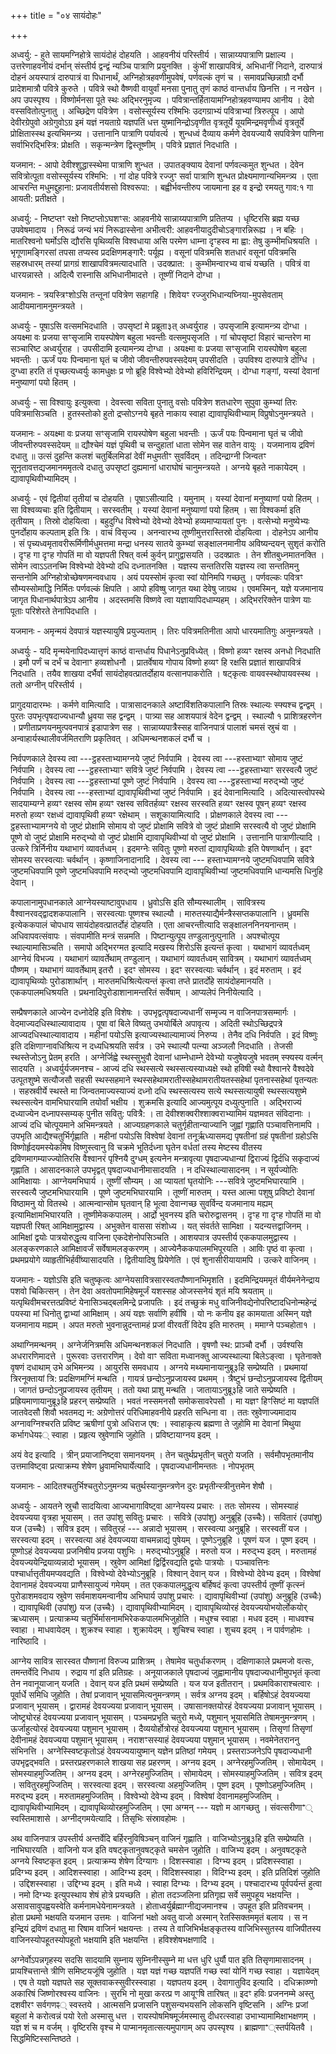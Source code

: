+++
title = "०४ सायंदोहः"

+++

अध्वर्यु: - हुते सायमग्निहोत्रे सायंदोहं दोहयति । आहवनीयं परिस्तीर्य । सान्नाय्यपात्राणि प्रक्षाल्य । उत्तरेणाहवनीयं दर्भान् संस्तीर्य द्वन्द्वं न्यञ्चि पात्राणि प्रयुनक्ति । कुंभीं शाखापवित्रं, अभिधानीं निदाने, दारुपात्रं दोहनं अयस्पात्रं दारुपात्रं वा पिधानार्थं, अग्निहोत्रहवणीमुपवेषं, पर्णवल्कं तृणं च । समावप्रच्छिन्नाग्रौ दर्भौ प्रादेशमात्रौ पवित्रे कुरुते । पवित्रे स्थो वैष्णवी वायुर्वां मनसा पुनातु तृणं काष्ठं वान्तर्धाय छिनत्ति । न नखेन । अप उपस्पृश्य । विष्णोर्मनसा पूते स्थः अद्भिरनुमृज्य । पवित्रान्तर्हितायामग्निहोत्रहवण्यामप आनीय । देवो वस्सवितोत्पुनातु । अच्छिद्रेण पवित्रेण । वसोस्सूर्यस्य रश्मिभिः उदगग्राभ्यं पवित्राभ्यां त्रिरुत्पूय । आपो देवीरग्रेपुवो अग्रेगुवोऽग्र इमं यज्ञं नयताग्रे यज्ञपतिं धत्त युष्मानिन्द्रोऽवृणीत वृत्रतूर्ये यूयमिन्द्रमवृणीध्वं वृत्रतूर्ये प्रोक्षितास्स्थ इत्यभिमन्त्र्य । उत्तानानि पात्राणि पर्यावर्त्य । शुन्धध्वं दैव्याय कर्मणे देवयज्यायै सपवित्रेण पाणिना सर्वाभिरद्भिस्त्रि: प्रोक्षति । सकृन्मन्त्रेण द्विस्तूष्णीम् । पवित्रे प्रज्ञातं निदधाति ।

यजमान: - आपो देवीश्शुद्धास्स्थेमा पात्राणि शुन्धत । उपातङ्क्याय देवानां पर्णवल्कमुत शुन्धत । देवेन सवित्रोत्पूता वसोस्सूर्यस्य रश्मिभि: । गां दोह पवित्रे रज्जुꣳ सर्वा पात्राणि शुन्धत प्रोक्ष्यमाणान्यभिमन्त्र्य । एता आचरन्ति मधुमद्दुहाना: प्रजावतीर्यशसो विश्वरूपा: । बह्वीर्भवन्तीरुप जायमाना इह व इन्द्रो रमयतु गाव:१ गा आयती: प्रतीक्षते ।

अध्वर्यु: - निष्टप्तꣳ रक्षो निष्टप्तोऽघशꣳस: आहवनीये सान्नाय्यपात्राणि प्रतितप्य । धृष्टिरसि ब्रह्म यच्छ उपवेषमादाय । निरूढं जन्यं भयं निरूढास्सेना अभीत्वरी: आहवनीयादुदीचोऽङ्गारन्निरूह्य । न बहिः । मातरिश्वनो घर्मोऽसि द्यौरसि पृथिव्यसि विश्वधाया असि परमेण धाम्ना दृꣳहस्व मा ह्वा: तेषु कुम्भीमधिश्रयति । भृगूणामङ्गिरसां तपसा तप्यस्व प्रदक्षिणमङ्गारै: पर्यूह्य । वसूनां पवित्रमसि शतधारं वसूनां पवित्रमसि सहस्रधारम् तस्यां प्रागग्रं शाखापवित्रमत्यादधाति । उदक्प्रात: । कुम्भीमन्वारभ्य वाचं यच्छति । पवित्रं वा धारयन्नास्ते । अदित्यै रास्नासि अभिधानीमादत्ते । तूष्णीं निदाने दोग्धा ।

यजमानः - त्रयस्त्रिꣳशोऽसि तन्तूनां पवित्रेण सहागहि । शिवेयꣳ रज्जुरभिधान्यघ्निया-मुपसेवताम् आदीयमानामनुमन्त्रयते ।

अध्वर्युः - पूषाऽसि वत्समभिदधाति । उपसृष्टां मे प्रब्रूता३त् अध्वर्युराह । उपसृजामि इत्यामन्त्र्य दोग्धा । अयक्ष्मा वः प्रजया सꣳसृजामि रायस्पोषेण बहुला भवन्तीः वत्समुपसृजति । गां चोपसृष्टां विहारं चान्तरेण मा सञ्चारिष्ट अध्वर्युराह । उपसीदामि इत्यामन्त्र्य दोग्धा । अयक्ष्मा वः प्रजया सꣳसृजामि रायस्पोषेण बहुला भवन्तीः । ऊर्जं पयः पिन्वमाना घृतं च जीवो जीवन्तीरुपवस्सदेयम् उपसीदति । उपविश्य दारुपात्रे दोग्धि । दुग्ध्वा हरति तं पृच्छत्यध्वर्युः कामधुक्षः प्र णो ब्रूहि विश्वेभ्यो देवेभ्यो हविरिन्द्रियम् । दोग्धा गङ्गां, यस्यां देवानां मनुष्याणां पयो हितम् ।

अध्वर्युः - सा विश्वायुः इत्युक्त्वा । देवस्त्वा सविता पुनातु वसोः पवित्रेण शतधारेण सुपुवा कुम्भ्यां तिरः पवित्रमासिञ्चति । हुतस्स्तोको हुतो द्रप्सोऽग्नये बृहते नाकाय स्वाहा द्यावापृथिवीभ्याम् विप्रुषोऽनुमन्त्रयते ।

यजमानः - अयक्ष्मा वः प्रजया सꣳसृजामि रायस्पोषेण बहुला भवन्तीः । ऊर्जं पयः पिन्वमाना घृतं च जीवो जीवन्तीरुपवस्सदेयम् ॥ द्यौश्चेमं यज्ञं पृथिवी च सन्दुहातां धाता सोमेन सह वातेन वायुः । यजमानाय द्रविणं दधातु ॥ उत्सं दुहन्ति कलशं चतुर्बिलमिडां देवीं मधुमतीꣳ सुवर्विदम् । तदिन्द्राग्नी जिन्वतꣳ सूनृतावत्तद्यजमानममृतत्वे दधातु उपसृष्टां दुह्यमानां धाराघोषं चानुमन्त्रयते । अग्नये बृहते नाकायेदम् । द्यावापृथिवीभ्यामिदम् ।

अध्वर्युः - एवं द्वितीयां तृतीयां च दोहयति । पूषाऽसीत्यादि । यमुनाम् । यस्यां देवानां मनुष्याणां पयो हितम् । सा विश्वव्यचाः इति द्वितीयाम् । सरस्वतीम् । यस्यां देवानां मनुष्याणां पयो हितम् । सा विश्वकर्मा इति तृतीयाम् । तिस्रो दोहयित्वा । बहुदुग्धि विश्वेभ्यो देवेभ्यो देवेभ्यो हव्यमाप्यायतां पुनः । वत्सेभ्यो मनुष्येभ्यः पुनर्दोहाय कल्पताम् इति त्रिः । वाचं विसृज्य । अनन्वारभ्य तूष्णीमुत्तरास्तिस्रो दोहयित्वा । दोहनेऽप आनीय । सं पृच्यध्वमृतावरीरूर्मिणीर्मधुमत्तमा मन्द्रा धनस्य सातये कुम्भ्यां सङ्क्षालनमानीय अविष्यन्दयन् सुशृतं करोति । दृꣳह गा दृꣳह गोपतिं मा वो यज्ञपती रिषत् वर्त्म कुर्वन् प्रागुद्वासयति । उदक्प्रातः । तेन शीतबुध्नमातनक्ति । सोमेन त्वाऽऽतनच्मि विश्वेभ्यो देवेभ्यो दधि दध्नातनक्ति । यज्ञस्य सन्ततिरसि यज्ञस्य त्वा सन्ततिमनु सन्तनोमि अग्निहोत्रोच्छेषणमन्ववधाय । अयं पयस्सोमं कृत्वा स्वां योनिमपि गच्छतु । पर्णवल्कः पवित्रꣳ सौम्यस्सोमाद्धि निर्मितः पर्णवल्कं क्षिपति । आपो हविष्षु जागृत यथा देवेषु जाग्रथ । एवमस्मिन्, यज्ञे यजमानाय जागृत पिधानार्थपात्रेऽप आनीय । अदस्तमसि विष्णवे त्वा यज्ञायापिदधाम्यहम् । अद्भिररिक्तेन पात्रेण याः पूताः परिशेरते तेनापिदधाति ।

यजमानः - अमृन्मयं देवपात्रं यज्ञस्यायुषि प्रयुज्यताम् । तिरः पवित्रमतिनीता आपो धारयमातिगुः अनुमन्त्रयते ।

अध्वर्युः - यदि मृन्मयेनापिदध्यात्तृणं काष्ठं वान्तर्धाय पिधानेऽनुप्रविध्येत् । विष्णो हव्यꣳ रक्षस्व अनधो निदधाति । इमौ पर्णं च दर्भं च देवानाꣳ हव्यशोधनौ । प्रातर्वेषाय गोपाय विष्णो हव्यꣳ हि रक्षसि प्रज्ञातं शाखापवित्रं निदधाति । तयैव शाखया दर्भैर्वा सायंदोहवत्प्रातर्दोहाय वत्सानपाकरोति । षट्कृत्वः वायवस्स्थोपायवस्स्थ । ततो अग्नीन् परिस्तीर्य ।

प्रागुदयादारम्भः । कर्मणे वामित्यादि । पात्रासादनकाले अष्टाविंशतिकपालानि तिस्रः स्थाल्यः स्फ्यश्च द्वन्द्वम् । पुरतः उपभृत्पृषदाज्यधान्यौ ध्रुवया सह द्वन्द्वम् । पात्र्या सह आशयपात्रं वेदेन द्वन्द्वम् । स्थाल्यौ १ प्राशित्रहरणेन । प्रणीताप्रणयनमुत्पवनपात्रं इडापात्रेण सह । सान्नाय्यपात्रैस्सह वाजिनपात्रं पालाशं चमसं स्रुचं वा । अन्वाहार्यस्थालीवर्जमितराणि प्रकृतिवत् । अधिमन्थनशकलं दर्भौ च ।

निर्वपणकाले देवस्य त्वा ---ट्ठहस्ताभ्यामग्नये जुष्टं निर्वपामि । देवस्य त्वा ---हस्ताभ्याꣳ सोमाय जुष्टं निर्वपामि । देवस्य त्वा ---ट्ठहस्ताभ्याꣳ सवित्रे जुष्टं निर्वपामि । देवस्य त्वा ---ट्ठहस्ताभ्याꣳ सरस्वत्यै जुष्टं निर्वपामि । देवस्य त्वा ---ट्ठहस्ताभ्यां पूष्णे जुष्टं निर्वपामि । देवस्य त्वा ---ट्ठहस्ताभ्यां मरुद्भ्यो जुष्टं निर्वपामि । देवस्य त्वा ---हस्ताभ्यां द्यावापृथिवीभ्यां जुष्टं निर्वपामि । इदं देवानामित्यादि । अदित्यास्त्वोपस्थे सादयाम्यग्ने हव्यꣳ रक्षस्व सोम हव्यꣳ रक्षस्व सवितर्हव्यꣳ रक्षस्व सरस्वति हव्यꣳ रक्षस्व पूषन् हव्यꣳ रक्षस्व मरुतो हव्यꣳ रक्षध्वं द्यावापृथिवी हव्यꣳ रक्षेथाम् । सशूकायामित्यादि । प्रोक्षणकाले देवस्य त्वा ---ट्ठहस्ताभ्यामग्नये वो जुष्टं प्रोक्षामि सोमाय वो जुष्टं प्रोक्षामि सवित्रे वो जुष्टं प्रोक्षामि सरस्वत्यै वो जुष्टं प्रोक्षामि पूष्णे वो जुष्टं प्रोक्षामि मरुद्भ्यो वो जुष्टं प्रोक्षामि द्यावापृथिवीभ्यां वो जुष्टं प्रोक्षामि । उत्तानानि पात्राणीत्यादि । उत्करे त्रिर्निनीय यथाभागं व्यावर्तध्वम् । इदमग्नेः सवितुः पूष्णो मरुतां द्यावापृथिव्योः इति पेषणार्थान् । इदꣳ सोमस्य सरस्वत्याः चर्वर्थान् । कृष्णाजिनादानादि । देवस्य त्वा --- हस्ताभ्यामग्नये जुष्टमधिवपामि सवित्रे जुष्टमधिवपामि पूष्णे जुष्टमधिवपामि मरुद्भ्यो जुष्टमधिवपामि द्यावापृथिवीभ्यां जुष्टमधिवपामि धान्यमसि धिनुहि देवान् ।

कपालानामुपधानकाले आग्नेयस्याष्टावुपधाय । ध्रुवोऽसि इति सौम्यस्थालीम् । सावित्रस्य वैश्वानरवद्द्वादशकपालानि । सरस्वत्याः पूष्णश्च स्थाल्यौ । मारुतस्याद्यैर्मन्त्रैस्सप्तकपालानि । ध्रुवमसि इत्येककपालं चोपधाय सायंदोहवत्प्रातर्दोहं दोहयति । एता आचरन्तीत्यादि सङ्क्षालननिनयनान्तम् । अधिवापवत्संवापः । संवपामीति मन्त्रं सन्नमति । पिष्टान्युत्पूय तण्डुलानुत्पुनाति । अपश्चोत्पूय स्थाल्यामासिञ्चति । समापो अद्भिरग्मत इत्यादि मखस्य शिरोऽसि इत्यन्तं कृत्वा । यथाभागं व्यावर्तध्वम् आग्नेयं विभज्य । यथाभागं व्यावर्तेथाम् तण्डुलान् । यथाभागं व्यावर्तध्वम् सावित्रम् । यथाभागं व्यावर्तध्वम् पौष्णम् । यथाभागं व्यावर्तेथाम् इतरौ । इदꣳ सोमस्य । इदꣳ सरस्वत्याः चर्वर्थान् । इदं मरुताम् । इदं द्यावापृथिव्योः पुरोडाशार्थान् । मारुतमधिश्रित्येत्यन्तं कृत्वा तप्ते प्रातर्दोहे सायंदोहमानयति । एककपालमधिश्रयति । प्रथनादिपुरोडाशानामन्तरितं सर्वेषाम् । आप्यलेपं निनीयेत्यादि ।

सम्प्रैषणकाले आज्येन दध्नोदेहि इति विशेषः । उपभृद्वत्पृषदाज्यधानीं सम्मृज्य न वाजिनपात्रसम्मार्गः । वेदमाज्यदधिस्थाल्यावादाय । पूषा वां बिले विष्यतु उभयोर्बिले अपावृत्य । अदिती स्थोऽच्छिद्रपत्रे आज्यदधिस्थाल्यावादाय । महीनां पयोऽसि इत्याज्यस्थाल्यामाज्यं निरुप्य । तेनैव दधि निर्वपति । इदं विष्णुः इति दक्षिणाग्नावधिश्रित्य न दध्यधिश्रयति सर्वत्र । उभे स्थाल्यौ पत्न्या अञ्जलौ निदधाति । तेजसी स्थस्तेजोऽनु प्रेतम् हरति । अग्नेर्जिह्वे स्थस्सुभुवौ देवानां धाम्नेधाम्ने देवेभ्यो यजुषेयजुषे भवतम् स्फ्यस्य वर्त्मन् सादयति । अध्वर्युर्यजमनश्च - आज्यं दधि स्थस्सत्ये स्थस्सत्यस्याध्यक्षे स्थो हविषी स्थो वैश्वानरे वैश्वदेवे उत्पूतशुष्मे सत्यौजसौ सहसी स्थस्सहमाने स्थस्सहेथामरातीस्सहेथामरातीयतस्सहेथां पृतनास्सहेथां पृतन्यतः । सहस्रवीर्ये स्थस्ते मा जिन्वतमाज्यस्याज्यं दध्नो दधि स्थस्सत्यस्य सत्ये स्थस्सत्यायुषी स्थस्सत्यशुष्मे स्थस्सत्येन वामभिघारयामि तयोर्वां भक्षीय । शुक्रमसि इत्यादि आज्यमुत्पूय दध्युत्पुनाति । अद्भिराज्यं दध्याज्येन दध्नापस्सम्यक् पुनीत सवितु: पवित्रै: । ता देवीश्शक्वरीश्शाक्वराभ्यामिमं यज्ञमवत संविदानाः । आज्यं दधि चोत्पूयमाने अभिमन्त्रयते । आज्यग्रहणकाले चतुर्गृहीतान्याज्यानि जुह्वां गृह्णाति पञ्चावत्तिनामपि । उपभृति आद्यैश्चतुर्भिर्गृह्णाति । महीनां पयोऽसि विश्वेषां देवानां तनूर्ऋध्यासमद्य पृषतीनां ग्रहं पृषतीनां ग्रहोऽसि विष्णोर्हृदयमस्येकमिष विष्णुस्त्वानु वि चक्रमे भूतिर्दध्ना घृतेन वर्धतां तस्य मेष्टस्य वीतस्य द्रविणमागम्याज्ज्योतिरसि वैश्वानरं पृश्नियै दुग्धम् इत्यनेन मन्त्रावृत्या पृषदाज्यधान्यां द्विराज्यं द्विर्दधि सकृदाज्यं गृह्णाति । आसादनकाले उपभृद्वत् पृषदाज्यधानीमासादयति । न दधिस्थाल्यासादनम् । न सूर्यज्योतिः आमिक्षायाः । आग्नेयमभिघार्य । तूष्णीं सौम्यम् । आ प्यायतां घृतयोनिः ---सवित्रे जुष्टमभिघारयामि । सरस्वत्यै जुष्टमभिघारयामि । पूष्णे जुष्टमभिघारयामि । तूष्णीं मारुतम् । यस्त आत्मा पशुषु प्रविष्टो देवानां विष्ठामनु यो वितस्थे । आत्मन्वान्सोम घृतवान् हि भूत्वा देवान्गच्छ सुवर्विन्द यजमानाय मह्यम् इत्यामिक्षामभिघारयति । तूष्णीमेककपालम् । आर्द्रो भुवनस्य इति चरोरुद्वासनम् । दृꣳह गा दृꣳह गोपतिं मा वो यज्ञपती रिषत् आमिक्षामुद्वास्य । अभुक्तेन वाससा संशोध्य । यत् संवर्तते सामिक्षा । यदन्यत्तद्वाजिनम् । आमिक्षां द्वयोः पात्रयोरुद्धृत्य वाजिना एकदेशेनोपसिञ्चति । आशयपात्र उपस्तीर्य एककपालमुद्वास्य । अलङ्करणकाले आमिक्षावर्जं सर्वेषामलङ्करणम् । आज्येनैककपालमभिपूरयति । आविः पृष्ठं वा कृत्वा । प्रथमप्रयोगे व्याहृतीभिर्हवींष्यासादयति । द्वितीयादिषु प्रियेणेति । एवं शुनासीरीयायामपि । उत्करे वाजिनम् ।

यजमानः - यज्ञोऽसि इति चतुष्कृत्वः आग्नेयसावित्रसारस्वतपौष्णानभिमृशति । इदमिन्द्रियममृतं वीर्यमनेनेन्द्राय पशवो चिकित्सन् । तेन देवा अवतोपमामिहेषमूर्जं यशस्सह ओजस्सनेयं शृतं मयि श्रयताम् ॥ यत्पृथिवीमचरत्तत्प्रविष्टं येनासिञ्चद्बलमिन्द्रे प्रजापतिः । इदं तच्छुक्रं मधु वाजिनीवद्येनोपरिष्टादधिनोन्महेन्द्रं पयस्या मां धिनोतु द्वाभ्यां आमिक्षाम् । अयं यज्ञः सर्वाणि हवींषि । यो नः कनीय इह कामयाता अस्मिन् यज्ञे यजमानाय मह्यम् । अपत मरुतो भुवनान्नुदन्तामहं प्रजां वीरवतीं विदेय इति मारुतम् । ममाग्ने पञ्चहोता१ ।

अथाग्निमन्थनम् । अग्नेर्जनित्रमसि अधिमन्थनशकलं निदधाति । वृषणौ स्थ: प्राञ्चौ दर्भौ । उर्वश्यसि अधरारणिमादत्ते । पुरूरवाः उत्तरारणिम् । देवो वाꣳ सविता मध्वानक्तु आज्यस्थाल्या बिलेऽङ्त्वा । घृतेनाक्ते वृषणं दधाथाम् उभे अभिमन्त्र्य । आयुरसि समवधाय । अग्नये मथ्यमानायानुब्रू३हि सम्प्रेष्यति । प्रथमायां त्रिरनूक्तायां त्रि: प्रदक्षिणमग्निं मन्थति । गायत्रं छन्दोऽनुप्रजायस्व प्रथमम् । त्रैष्टुभं छन्दोऽनुप्रजायस्व द्वितीयम् । जागतं छन्दोऽनुप्रजायस्व तृतीयम् । ततो यथा प्राशु मन्थति । जातायाऽनुब्रू३हि जाते सम्प्रेष्यति । प्रह्रियमाणायानुब्रू३हि प्रहरन् सम्प्रेष्यति । भवतं नस्समनसौ समोकसावरेपसौ । मा यज्ञꣳ हिꣳसिष्टं मा यज्ञपतिं जातवेदसौ शिवौ भवतमद्य न: अग्रेणोत्तरं परिधिमाहवनीये प्रहरति सन्धिना वा । ततः स्रुवेणाज्यमादाय अग्नावग्निश्चरति प्रविष्ट ऋषीणां पुत्रो अधिराज एष: । स्वाहाकृत्य ब्रह्मणा ते जुहोमि मा देवानां मिथुया कर्भागधेयꣴ् स्वाहा । प्रहृत्य स्रुवेणाभि जुहोति । प्रविष्टायाग्नय इदम् ।

अयं वेद इत्यादि । त्रीन् प्रयाजानिष्ट्वा समानयनम् । तेन चतुर्थप्रभृतीन् चतुरो यजति । सर्वमौपभृतमानीय उत्तमाविष्ट्वा प्रत्याक्रम्य शेषेण ध्रुवामभिघार्येत्यादि । पृषदाज्यधानीमन्ततः । नोपभृतम्

यजमानः - आदितश्चतुर्भिश्चतुरोऽनुमन्त्र्य चतुर्थस्यानुमन्त्रणेन दुरः प्रभृतीन्स्त्रीनुत्तमेन शेषौ ।

अध्वर्युः - आयतने स्रुचौ सादयित्वा आज्यभागाविष्ट्वा आग्नेयस्य प्रचारः । ततः सोमस्य । सोमस्याहं देवयज्यया वृत्रहा भूयासम् । तत उपांशु सवितुः प्रचारः । सवित्रे (उपांशु) अनुब्रूहि (उच्चैः)। सवितारं (उपांशु) यज (उच्चैः) । सवित्र इदम् । सवितुरहं --- अन्नादो भूयासम् । सरस्वत्या अनुब्रूहि । सरस्वतीं यज । सरस्वत्या इदम् । सरस्वत्या अहं देवयज्यया वाचमन्नाद्यं पुषेयम् । पूष्णेऽनुब्रूहि । पूषणं यज । पूष्ण इदम् । पूष्णोऽहं देवयज्यया प्रजनिषीय प्रजया पशुभिः । मरुद्भ्योऽनुब्रूहि । मरुतो यज । मरुद्भ्य इदम् । मरुतामहं देवयज्ययेन्द्रियाव्यन्नादो भूयासम् । स्रुवेण आमिक्षां द्विर्द्विरवद्यति द्वयोः पात्रयोः । पञ्चावत्तिनः पश्चार्धात्तृतीयमप्यवद्यति । विश्वेभ्यो देवेभ्योऽनुब्रूहि । विश्वान् देवान् यज । विश्वेभ्यो देवेभ्य इदम् । विश्वेषां देवानामहं देवयज्यया प्राणैस्सायुज्यं गमेयम् । तत एककपालमुद्धृत्य बर्हिषदं कृत्वा उपस्तीर्य तूष्णीं कृत्स्नं पुरोडाशमवदाय स्रुवेण सर्वमाशयमन्वानीय अभिघार्य उपांशु प्रचारः । द्यावापृथिवीभ्यां (उपांशु) अनुब्रूहि (उच्चैः) । द्यावापृथिवी (उपांशु) यज (उच्चैः) । द्यावापृथिवीभ्यामिदम् । द्यावापृथिव्योरहं देवयज्ययोभयोर्लोकयोर् ऋध्यासम् । प्रत्याक्रम्य चतुर्भिर्मासनामभिरेककपालमभिजुहोति । मधुश्च स्वाहा । मधव इदम् । माधवश्च स्वाहा । माधवायेदम् । शुक्रश्च स्वाहा । शुक्रायेदम् । शुचिश्च स्वाहा । शुचय इदम् । न पार्वणहोमः । नारिष्ठादि ।

आग्नेय सावित्र सारस्वत पौष्णानां विरुज्य प्राशित्रम् । तेषामेव चतुर्धाकरणम् । दक्षिणाकाले प्रथमजो वत्सः, तमन्तर्वेदि निधाय । रुद्राय गां इति प्रतिग्रहः । अनूयाजकाले पृषदाज्यं जुह्वामानीय पृषदाज्यधानीमुपभृतं कृत्वा तेन नवानूयाजान् यजति । देवान् यज इति प्रथमं सम्प्रेष्यति । यज यज इतीतरान् । प्रथमविकाराश्चत्वारः । पूर्वार्धे समिधि जुहोति । तेषां प्रजावान् भूयासमित्यनुमन्त्रणम् । सर्वत्र अग्नय इदम् । बर्हिषोऽहं देवयज्यया प्रजावान् भूयासम् । द्वारामहं देवयज्यया प्रजावान् भूयासम् । उषासानक्तयोरहं देवयज्यया प्रजावान् भूयासम् । जोष्ट्र्योरहं देवयज्यया प्रजावान् भूयासम् । पञ्चमप्रभृति चतुरो मध्ये, पशुमान् भूयासमिति तेषामनुमन्त्रणम् । ऊर्जाहुत्योरहं देवयज्यया पशुमान् भूयासम् । दैव्ययोर्होत्रोरहं देवयज्यया पशुमान् भूयासम् । तिसृणां तिसृणां देवीनामहं देवयज्यया पशुमान् भूयासम् । नराशꣳसस्याहं देवयज्यया पशुमान् भूयासम् । नवमेनेतराननु संभिनत्ति । अग्नेस्स्विष्टकृतोऽहं देवयज्ययायुष्मान् यज्ञेन प्रतिष्ठां गमेयम् । प्रस्तराञ्जनेऽपि पृषदाज्यधानी उपभृद्वद्भवति । प्रस्तरप्रहरणकाले शाखया सह प्रहरणम् । अग्नय इदम् । अग्नेरहमुज्जितिम् । सोमायेदम् । सोमस्याहमुज्जितिम् । अग्नय इदम् । अग्नेरहमुज्जितिम् । सोमायेदम् । सोमस्याहमुज्जितिम् । सवित्र इदम् । सवितुरहमुज्जितिम् । सरस्वत्या इदम् । सरस्वत्या अहमुज्जितिम् । पूष्ण इदम् । पूष्णोऽहमुज्जितिम् । मरुद्भ्य इदम् । मरुतामहमुज्जितिम् । विश्वेभ्यो देवेभ्य इदम् । विश्वेषां देवानामहमुज्जितिम् । द्यावापृथिवीभ्यामिदम् । द्यावापृथिव्योरहमुज्जितिम् । एमा अग्मन् --- यज्ञो म आगच्छतु । संवत्सरीणाꣲ् स्वस्तिमाशासे । अग्नीद्गमयेत्यादि । तिसृभिः संस्रावहोमः ।

अथ वाजिनपात्र उपस्तीर्य अन्तर्वेदि बर्हिरनुविषिञ्चन् वाजिनं गृह्णाति । वाजिभ्योऽनुब्रू३हि इति सम्प्रेष्यति । नाभिघारयति । वाजिनो यज इति वषट्कृतानुवषट्कृते चमसेन जुहोति । वाजिभ्य इदम् । अनुवषट्कृते अग्नये स्विष्टकृत इदम् । प्रत्याक्रम्य शेषेण दिग्यागः । दिशस्स्वाहा । दिग्भ्य इदम् । प्रदिशस्स्वाहा । प्रदिग्भ्य इदम् । आदिशस्स्वाहा । आदिग्भ्य इदम् । विदिशस्स्वाहा । विदिग्भ्य इदम् । इति प्रतिदिशं जुहोति । उद्दिशस्स्वाहा । उद्दिग्भ्य इदम् । इति मध्ये । स्वाहा दिग्भ्यः । दिग्भ्य इदम् । पश्चादारभ्य पूर्वपर्यन्तं हुत्वा । नमो दिग्भ्यः इत्युपस्थाय शेषं होत्रे प्रयच्छति । होता तदञ्जलिना प्रतिगृह्य सर्वे समुपहूय भक्षयन्ति । असावसावुपह्वयस्वेति कर्मनामधेयेनामन्त्रयते । होताध्वर्युर्ब्रह्माग्नीद्यजमानश्च । उपहूत इति प्रतिवचनम् । होता प्रथमो भक्षयति यजमान उत्तमः । वाजिनां भक्षो अवतु वाजो अस्मान् रेतस्सिक्तममृतं बलाय । स न इन्द्रियं द्रविणं दधातु मा रिषाम वाजिनं भक्षयन्तः । तस्य ते वाजिभिर्भक्षङ्कृतस्य वाजिभिस्सुतस्य वाजिपीतस्य वाजिनस्योपहूतस्योपहूतो भक्षयामि इति भक्षयन्ति । हविश्शेषभक्षणादि ।

अग्नेर्वोऽपन्नगृहस्य सदसि सादयामि सुम्नाय सुम्निनीस्सुम्ने मा धत्त धुरि धुर्यौ पात इति तिसृणामासादनम् । प्रायश्चित्तान्ते त्रीणि समिष्टयजूंषि जुहोति । यज्ञ यज्ञं गच्छ यज्ञपतिं गच्छ स्वां योनिं गच्छ स्वाहा । यज्ञायेदम् । एष ते यज्ञो यज्ञपते सह सूक्तवाकस्सुवीरस्स्वाहा । यज्ञपतय इदम् । देवागातुविद इत्यादि । दधिक्राव्ण्णो अकारिषं जिष्णोरश्वस्य वाजिनः । सुरभि नो मुखा करत्प्र ण आयूꣳषि तारिषत् ॥ इदꣳ हविः प्रजननम्मे अस्तु दशवीरꣳ सर्वगणꣴ् स्वस्तये । आत्मसनि प्रजासनि पशुसन्यभयसनि लोकसनि वृष्टिसनि । अग्निः प्रजां बहुलां मे करोत्वन्नं पयो रेतो अस्मासु धत्त । रायस्पोषमिषमूर्जमस्मासु दीधरत्स्वाहा उभाभ्यामामिक्षाभक्षणम् । यज्ञ शं च म वर्जम् । वृष्टिरसि वृश्च मे पाप्मानमृतात्सत्यमुपागाम् अप उपस्पृश्य । ब्राह्मणाꣲ्स्तर्पयितवै । सिद्धमिष्टिस्सन्तिष्ठते ।
